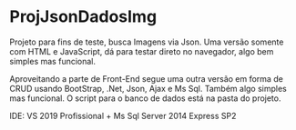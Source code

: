 # ProjJsonDadosImg
Projeto para fins de teste, busca Imagens via Json.
Uma versão somente com HTML e JavaScript, dá para testar direto no navegador, algo bem simples mas funcional. 

Aproveitando a parte de Front-End segue uma outra versão em forma 
de CRUD usando BootStrap, .Net, Json, Ajax e Ms Sql. Também algo simples mas funcional.
O script para o banco de dados está na pasta do projeto.

IDE: VS 2019 Profissional + Ms Sql Server 2014 Express SP2 
